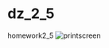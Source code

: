 # dz_2_5
homework2_5
![printscreen](https://user-images.githubusercontent.com/29717006/28220615-d5b83ffe-68c8-11e7-8cea-3b10a69b3a82.jpg)

